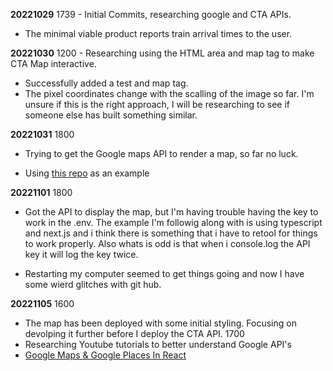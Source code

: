 **20221029**
  1739 - Initial Commits, researching google and CTA APIs. 
  * The minimal viable product reports train arrival times to the user. 

**20221030**
  1200 - Researching using the HTML area and map tag to make CTA Map interactive. 
  * Successfully added a test and map tag. 
  * The pixel coordinates change with the scalling of the image so far. I'm unsure if this is the right approach, I will be researching to see if someone else has built something similar. 


**20221031**
  1800
  * Trying to get the Google maps API to render a map, so far no luck. 

  * Using [this repo](https://github.com/leighhalliday/google-maps-react-crash-course) as an example 

**20221101**
  1800 
  * Got the API to display the map, but I'm having trouble having the key to work in the .env. The example I'm followig along with is using typescript and next.js and i think there is something that i have to retool for things to work properly. Also whats is odd is that when i console.log the API key it will log the key twice.
 
  * Restarting my computer seemed to get things going and now I have some wierd glitches with git hub.

**20221105**
  1600 
  * The map has been deployed with some initial styling. Focusing on devolping it further before I deploy the CTA API. 
  1700 
  * Researching Youtube tutorials to better understand Google API's
  * [Google Maps & Google Places In React](https://www.youtube.com/watch?v=WZcxJGmLbSo)

